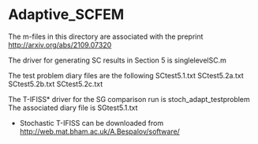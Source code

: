 # Adaptive_SCFEM
The m-files in this directory are associated with the preprint http://arxiv.org/abs/2109.07320 


The driver for generating SC results in Section 5 is
singlelevelSC.m

The test problem diary files are the following
SCtest5.1.txt
SCtest5.2a.txt
SCtest5.2b.txt
SCtest5.2c.txt


The T-IFISS* driver for the SG comparison run is
stoch_adapt_testproblem
The associated diary file is 
SGtest5.1.txt

* Stochastic T-IFISS can be downloaded from
http://web.mat.bham.ac.uk/A.Bespalov/software/
